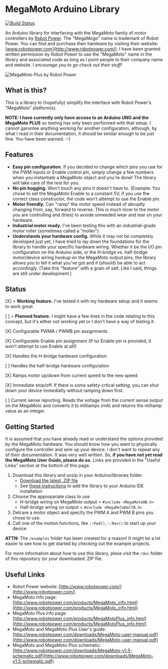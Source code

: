 # MegaMoto Arduino Library
[![Build Status](https://travis-ci.org/ahogen/MegaMoto.svg?branch=master)](https://travis-ci.org/ahogen/MegaMoto)

An Arduino library for interfacing with the MegaMoto family of motor controllers by [Robot Power](http://www.robotpower.com/). The "MegaMogo" name is trademark of Robot Power. You can find and purchase their hardware by visiting their website: [www.robotpower.com](http://www.robotpower.com/). I have been granted written permission by Robot Power to use the "MegaMoto" name in the library and associated code as long as I point people to their company name and website. *I encourage you to go check out their stuff!*

![MegaMoto Plus by Robot Power](http://www.robotpower.com/images/MM-Plus-top-sm.jpg)


## What is this?

This is a library to (hopefully) simplify the interface with Robot Power's "MegaMoto" platform(s).

**NOTE: I have currently only have access to an Arduino UNO and the MegaMoto PLUS** so testing has only been performed with that setup. I cannot garuntee anything working for another configuration, although, by what I read in their documentation, it should be similar enough to be just fine. You have been warned. :-) 

## Features

* **Easy pin configuration.** If you decided to change which pins you use for the PWM inputs or Enable control pin, simply change a few numbers when you instantiate a MegaMoto object and you're done! The library will take care of the rest for you.
* **No pin hogging.** Won't touch any pins it doesn't have to. (Example: You chose to set the MegaMoto Enable to a constant 5V, if you use the correct class constructor, the code won't attempt to use the Enable pin.
* **Motor friendly.** Can "ramp" the motor speed instead of abruptly changing from, say, forward to reverse. This is much nicer to the motor you are controlling and (tries) to avoide unneeded wear and tear on your hardware.
* **Industrial motor ready.** I've been testing this with an industrial-grade motor roller (sometimes called a "moller").
* **Understands your hardware config.** While it may not be completely developed just yet, I have tried to lay down the foundations for the library to handle your specific hardware wiring. Whether it be the I/O pin configuration on the Arduino side, or the H-bridge vs. half-bridge motor/device wiring hookup on the MegaMoto output pins, the library allows you to tell it what you've got and it (should) be able to act accordingly. (Take this "feature" with a grain of salt. Like I said, things are still under development.)

## Status

[X] = **Working feature.** I've tested it with my hardware setup and it seems to work great.

[ ] = **Planned feature.** I might have a few lines in the code relating to this concept, but it's either not working yet or I don't have a way of testing it.



[X] Configurable PWMA / PWMB pin assignments

[X] Configurable Enable pin assignment (If no Enable pin is provided, it won't attempt to use Enable at all!)

[X] Handles the H-bridge hardware configuration

[ ] Handles the half-bridge hardware configuration

[X] Ramps motor up/down from current speed to the new speed

[X] Immediate stop/off. If there is some safety-crtical setting, you can shut down your device immediatly without ramping down first.

[ ] Current sense reporting. Reads the voltage from the current sense output on the MegaMoto and converts it to milliamps (mA) and returns the milliamp value as an integer.

## Getting Started

It is assumed that you have already read or understand the options provided by the MegaMoto hardware. You should know how you want to physically configure the controller and wire up your device. I don't want to repeat any of their documentation. It was very well written. So, **if you have not yet read the MegaMoto User Guide, please do so.** Links are provided in the "Useful Links" section at the bottom of this page.

1. Download this library and unzip in your Arduino/libraries folder. 
   * [Download the latest .ZIP file](https://github.com/ahogen/MegaMoto/raw/master/release/MegaMoto.zip)
   * See [these instructions](https://www.arduino.cc/en/Guide/Libraries) to add the library to your Arduino IDE installation
2. Choose the appropariate class to use
   * H-bridge wiring on MegaMoto output = `#include <MegaMotoHB.h>`
   * Half-bridge wiring on output = `#include <MegaMotoHalfB.h>`
3. Delcare a motor object and specify the PWM A and PWM B pins you chose to use.
4. Call one of the motion functions, like `::Fwd()`, `::Rev()` to start up your device

**ATTN:** The `/examples` folder has been created for a reason! It might be a lot easier to see how to get started by checking out the example projects.

For more information about how to use this library, plese visit the `/doc` folder of this repository (or your downloaded .ZIP file.


## Useful Links

* Robot Power website: [http://www.robotpower.com/](http://www.robotpower.com/)
* MegaMoto info page: [http://www.robotpower.com/products/MegaMoto_info.html](http://www.robotpower.com/products/MegaMoto_info.html)
* MegaMoto Plus info page: [http://www.robotpower.com/products/MegaMotoPlus_info.html](http://www.robotpower.com/products/MegaMotoPlus_info.html)
* MegaMoto and MegaMoto Plus User's guide: [http://www.robotpower.com/downloads/MegaMoto-user-manual.pdf](http://www.robotpower.com/downloads/MegaMoto-user-manual.pdf)
* MegaMoto and MegaMoto Plus schematic: [http://www.robotpower.com/downloads/MegaMoto-v1.5-schematic.pdf](http://www.robotpower.com/downloads/MegaMoto-v1.5-schematic.pdf)

